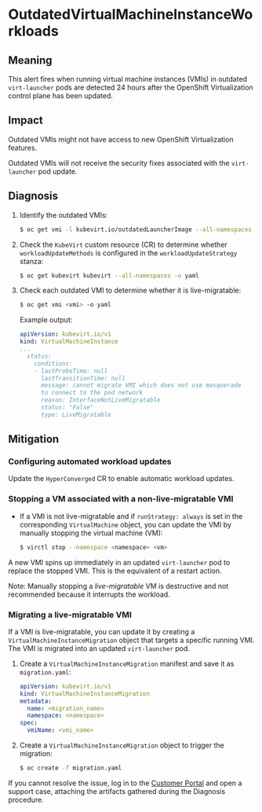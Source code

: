 # OutdatedVirtualMachineInstanceWorkloads
<!-- Edited by apinnick Nov 2022-->

## Meaning

This alert fires when running virtual machine instances (VMIs) in
outdated `virt-launcher` pods are detected 24 hours after the OpenShift
Virtualization control plane has been updated.

## Impact

Outdated VMIs might not have access to new OpenShift Virtualization
features.

Outdated VMIs will not receive the security fixes associated with
the `virt-launcher` pod update.

## Diagnosis

1. Identify the outdated VMIs:

   ```bash
   $ oc get vmi -l kubevirt.io/outdatedLauncherImage --all-namespaces
   ```

2. Check the `KubeVirt` custom resource (CR) to determine whether
`workloadUpdateMethods` is configured in the `workloadUpdateStrategy`
stanza:

   ```bash
   $ oc get kubevirt kubevirt --all-namespaces -o yaml
   ```

3. Check each outdated VMI to determine whether it is live-migratable:

   ```bash
   $ oc get vmi <vmi> -o yaml
   ```

   Example output:

   ```yaml
   apiVersion: kubevirt.io/v1
   kind: VirtualMachineInstance
   ...
     status:
       conditions:
       - lastProbeTime: null
         lastTransitionTime: null
         message: cannot migrate VMI which does not use masquerade
         to connect to the pod network
         reason: InterfaceNotLiveMigratable
         status: "False"
         type: LiveMigratable
   ```

## Mitigation

### Configuring automated workload updates

Update the `HyperConverged` CR to enable automatic workload updates.

### Stopping a VM associated with a non-live-migratable VMI

- If a VMI is not live-migratable and if `runStrategy: always` is
set in the corresponding `VirtualMachine` object, you can update the
VMI by manually stopping the virtual machine (VM):

  ```bash
  $ virctl stop --namespace <namespace> <vm>
  ```

A new VMI spins up immediately in an updated `virt-launcher` pod to
replace the stopped VMI. This is the equivalent of a restart action.

Note: Manually stopping a _live-migratable_ VM is destructive and
not recommended because it interrupts the workload.

### Migrating a live-migratable VMI

If a VMI is live-migratable, you can update it by creating a `VirtualMachineInstanceMigration`
object that targets a specific running VMI. The VMI is migrated into
an updated `virt-launcher` pod.

1. Create a `VirtualMachineInstanceMigration` manifest and save it
as `migration.yaml`:

   ```yaml
   apiVersion: kubevirt.io/v1
   kind: VirtualMachineInstanceMigration
   metadata:
     name: <migration_name>
     namespace: <namespace>
   spec:
     vmiName: <vmi_name>
   ```

2. Create a `VirtualMachineInstanceMigration` object to trigger the
migration:

   ```bash
   $ oc create -f migration.yaml
   ```

If you cannot resolve the issue, log in to the
[Customer Portal](https://access.redhat.com) and open a support case,
attaching the artifacts gathered during the Diagnosis procedure.
